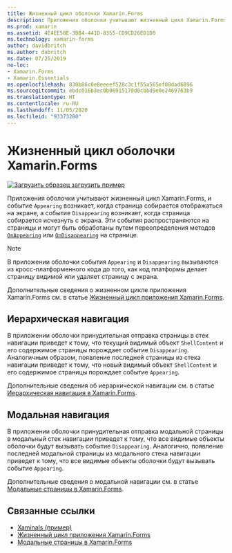 ```yaml
---
title: Жизненный цикл оболочки Xamarin.Forms
description: Приложения оболочки учитывают жизненный цикл Xamarin.Forms, и событие Appearing возникает, когда страница собирается отображаться на экране, а событие Disappearing возникает, когда страница собирается исчезнуть с экрана.
ms.prod: xamarin
ms.assetid: 4E4EE50E-3BB4-441D-8355-CD9CD26ED1D0
ms.technology: xamarin-forms
author: davidbritch
ms.author: dabritch
ms.date: 07/25/2019
no-loc:
- Xamarin.Forms
- Xamarin.Essentials
ms.openlocfilehash: 830b86c0e8eeeef528c3c1f55a565ef08dad6896
ms.sourcegitcommit: ebdc016b3ec0b06915170d0cbbd9e0e2469763b9
ms.translationtype: HT
ms.contentlocale: ru-RU
ms.lasthandoff: 11/05/2020
ms.locfileid: "93373280"
---
```

# <a name="no-locxamarinforms-shell-lifecycle"></a>Жизненный цикл оболочки Xamarin.Forms

[![Загрузить образец](~/media/shared/download.png) загрузить пример](/samples/xamarin/xamarin-forms-samples/userinterface-xaminals/)

Приложения оболочки учитывают жизненный цикл Xamarin.Forms, и событие `Appearing` возникает, когда страница собирается отображаться на экране, а событие `Disappearing` возникает, когда страница собирается исчезнуть с экрана. Эти события распространяются на страницы и могут быть обработаны путем переопределения методов [`OnAppearing`](xref:Xamarin.Forms.Page.OnAppearing) или [`OnDisappearing`](xref:Xamarin.Forms.Page.OnDisappearing) на странице.

> [!NOTE]
> В приложении оболочки события `Appearing` и `Disappearing` вызываются из кросс-платформенного кода до того, как код платформы делает страницу видимой или удаляет страницу с экрана.

Дополнительные сведения о жизненном цикле приложения Xamarin.Forms см. в статье [Жизненный цикл приложения Xamarin.Forms](~/xamarin-forms/app-fundamentals/app-lifecycle.md).

## <a name="hierarchical-navigation"></a>Иерархическая навигация

В приложении оболочки принудительная отправка страницы в стек навигации приведет к тому, что текущий видимый объект `ShellContent` и его содержимое страницы порождает событие `Disappearing`. Аналогичным образом, появление последней страницы из стека навигации приведет к тому, что новый видимый объект `ShellContent` и его содержимое страницы порождает событие `Appearing`.

Дополнительные сведения об иерархической навигации см. в статье [Иерархическая навигация в Xamarin.Forms](~/xamarin-forms/app-fundamentals/navigation/hierarchical.md).

## <a name="modal-navigation"></a>Модальная навигация

В приложении оболочки принудительная отправка модальной страницы в модальный стек навигации приведет к тому, что все видимые объекты оболочки будут вызывать событие `Disappearing`. Аналогично, появление последней модальной страницы из модального стека навигации приведет к тому, что все видимые объекты оболочки будут вызывать событие `Appearing`.

Дополнительные сведения о модальной навигации см. в статье [Модальные страницы в Xamarin.Forms](~/xamarin-forms/app-fundamentals/navigation/modal.md).

## <a name="related-links"></a>Связанные ссылки

- [Xaminals (пример)](/samples/xamarin/xamarin-forms-samples/userinterface-xaminals/)
- [Жизненный цикл приложения Xamarin.Forms](~/xamarin-forms/app-fundamentals/app-lifecycle.md)
- [Модальные страницы в Xamarin.Forms](~/xamarin-forms/app-fundamentals/navigation/modal.md)